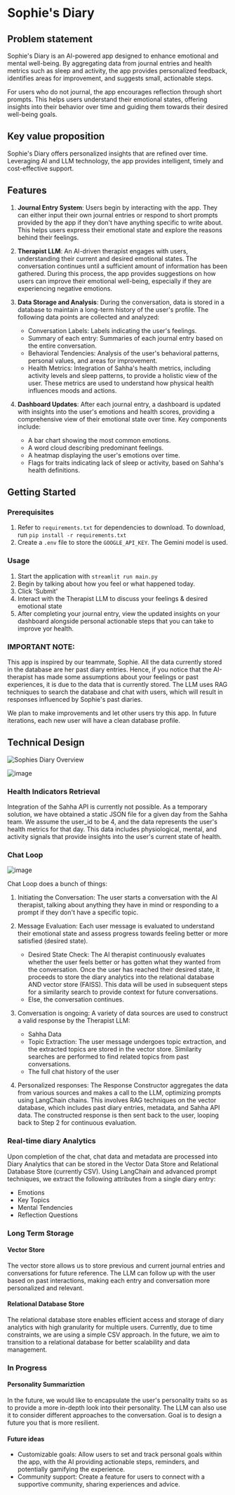 # Sophie's Diary

## Problem statement

Sophie's Diary is an AI-powered app designed to enhance emotional and mental well-being. By aggregating data from journal entries and health metrics such as sleep and activity, the app provides personalized feedback, identifies areas for improvement, and suggests small, actionable steps.

For users who do not journal, the app encourages reflection through short prompts. This helps users understand their emotional states, offering insights into their behavior over time and guiding them towards their desired well-being goals.

## Key value proposition

Sophie's Diary offers personalized insights that are refined over time. Leveraging AI and LLM technology, the app provides intelligent, timely and cost-effective support.

## Features

1. **Journal Entry System**: Users begin by interacting with the app. They can either input their own journal entries or respond to short prompts provided by the app if they don't have anything specific to write about. This helps users express their emotional state and explore the reasons behind their feelings.

2. **Therapist LLM**: An AI-driven therapist engages with users, understanding their current and desired emotional states. The conversation continues until a sufficient amount of information has been gathered. During this process, the app provides suggestions on how users can improve their emotional well-being, especially if they are experiencing negative emotions.

3. **Data Storage and Analysis**: During the conversation, data is stored in a database to maintain a long-term history of the user's profile. The following data points are collected and analyzed:

   - Conversation Labels: Labels indicating the user's feelings.
   - Summary of each entry: Summaries of each journal entry based on the entire conversation.
   - Behavioral Tendencies: Analysis of the user's behavioral patterns, personal values, and areas for improvement.
   - Health Metrics: Integration of Sahha's health metrics, including activity levels and sleep patterns, to provide a holistic view of the user. These metrics are used to understand how physical health influences moods and actions.

4. **Dashboard Updates**: After each journal entry, a dashboard is updated with insights into the user's emotions and health scores, providing a comprehensive view of their emotional state over time. Key components include:
   - A bar chart showing the most common emotions.
   - A word cloud describing predominant feelings.
   - A heatmap displaying the user's emotions over time.
   - Flags for traits indicating lack of sleep or activity, based on Sahha's health definitions.

## Getting Started

### Prerequisites

1. Refer to `requirements.txt` for dependencies to download. To download, run `pip install -r requirements.txt`
2. Create a `.env` file to store the `GOOGLE_API_KEY`. The Gemini model is used.

### Usage

1. Start the application with `streamlit run main.py`
2. Begin by talking about how you feel or what happened today.
3. Click 'Submit'
4. Interact with the Therapist LLM to discuss your feelings & desired emotional state
5. After completing your journal entry, view the updated insights on your dashboard alongside personal actionable steps that you can take to improve yor health.

### IMPORTANT NOTE:

This app is inspired by our teammate, Sophie. All the data currently stored in the database are her past diary entries. Hence, if you notice that the AI-therapist has made some assumptions about your feelings or past experiences, it is due to the data that is currently stored. The LLM uses RAG techniques to search the database and chat with users, which will result in responses influenced by Sophie's past diaries.

We plan to make improvements and let other users try this app. In future iterations, each new user will have a clean database profile.

## Technical Design

![Sophies Diary Overview](https://github.com/kenliong/sophie_diary/assets/71979039/a4252a9b-9c88-42bc-af85-3bac8efffbaa)

![image](https://github.com/kenliong/sophie_diary/assets/52147112/18edb372-8b45-467b-8635-8e4d4c65fd80)

### Health Indicators Retrieval

Integration of the Sahha API is currently not possible. As a temporary solution, we have obtained a static JSON file for a given day from the Sahha team. We assume the user_id to be 4, and the data represents the user's health metrics for that day. This data includes physiological, mental, and activity signals that provide insights into the user's current state of health.

### Chat Loop

![image](https://github.com/kenliong/sophie_diary/assets/52147112/4530412d-3cfc-4aa5-af19-d0676fd2c156)

Chat Loop does a bunch of things:

1. Initiating the Conversation: The user starts a conversation with the AI therapist, talking about anything they have in mind or responding to a prompt if they don't have a specific topic.

2. Message Evaluation: Each user message is evaluated to understand their emotional state and assess progress towards feeling better or more satisfied (desired state).

   - Desired State Check: The AI therapist continuously evaluates whether the user feels better or has gotten what they wanted from the conversation. Once the user has reached their desired state, it proceeds to store the diary analytics into the relational database AND vector store (FAISS). This data will be used in subsequent steps for a similarity search to provide context for future conversations.
   - Else, the conversation continues.

3. Conversation is ongoing: A variety of data sources are used to construct a valid response by the Therapist LLM:

   - Sahha Data
   - Topic Extraction: The user message undergoes topic extraction, and the extracted topics are stored in the vector store. Similarity searches are performed to find related topics from past conversations.
   - The full chat history of the user

4. Personalized responses: The Response Constructor aggregates the data from various sources and makes a call to the LLM, optimizing prompts using LangChain chains. This involves RAG techniques on the vector database, which includes past diary entries, metadata, and Sahha API data. The constructed response is then sent back to the user, looping back to Step 2 for continuous evaluation.

### Real-time diary Analytics

Upon completion of the chat, chat data and metadata are processed into Diary Analytics that can be stored in the Vector Data Store and Relational Database Store (currently CSV). Using LangChain and advanced prompt techniques, we extract the following attributes from a single diary entry:

- Emotions
- Key Topics
- Mental Tendencies
- Reflection Questions

### Long Term Storage

#### Vector Store

The vector store allows us to store previous and current journal entries and conversations for future reference. The LLM can follow up with the user based on past interactions, making each entry and conversation more personalized and relevant.

#### Relational Database Store

The relational database store enables efficient access and storage of diary analytics with high granularity for multiple users. Currently, due to time constraints, we are using a simple CSV approach. In the future, we aim to transition to a relational database for better scalability and data management.

### In Progress

#### Personality Summariztion

In the future, we would like to encapsulate the user's personality traits so as to provide a more in-depth look into their personality. The LLM can also use it to consider different approaches to the conversation. Goal is to design a future you that is more resilient.

#### Future ideas

- Customizable goals: Allow users to set and track personal goals within the app, with the AI providing actionable steps, reminders, and potentially gamifying the experience.
- Community support: Create a feature for users to connect with a supportive community, sharing experiences and advice.
